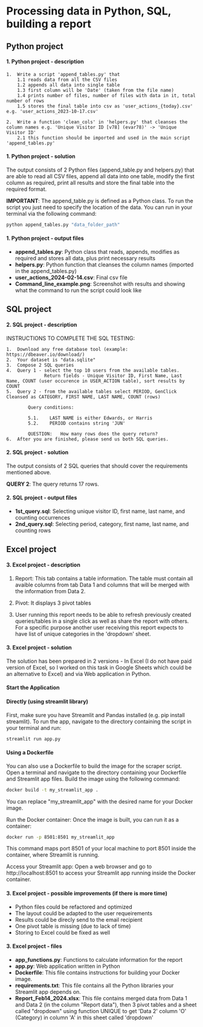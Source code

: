 # Processing data in Python, SQL, building a report

## Python project
#### 1. Python project - description

    1.	Write a script 'append_tables.py' that
    	1.1 reads data from all the CSV files
    	1.2 appends all data into single table
    	1.3 first column will be 'Date' (taken from the file name)
    	1.4 prints number of files, number of files with data in it, total number of rows
    	1.5 stores the final table into csv as 'user_actions_{today}.csv' e.g. 'user_actions_2023-10-17.csv'
    	
    2. 	Write a function 'clean_cols' in 'helpers.py' that cleanses the column names e.g. 'Unique Visitor ID [v78] (evar78)' -> 'Unique Visitor ID'
    	2.1 this function should be imported and used in the main script 'append_tables.py'


#### 1. Python project - solution
The output consists of 2 Python files (append_table.py and helpers.py) that are able to read all CSV files, append all data into one table, modify the first column as required, print all results and store the final table into the required format.

**IMPORTANT**: The append_table.py is defined as a Python class. To run the script you just need to specify the location of the data. You can run in your terminal via the following command:
```python
python append_tables.py "data_folder_path"
```

#### 1. Python project - output files
- **append_tables.py**: Python class that reads, appends, modifies as required and stores all data, plus print necessary results
- **helpers.py**: Python function that cleanses the column names (imported in the append_tables.py)
- **user_actions_2024-02-14.csv**: Final csv file 
- **Command_line_example.png**: Screenshot with results and showing what the command to run the script could look like

## SQL project
#### 2. SQL project - description

INSTRUCTIONS TO COMPLETE THE SQL TESTING:

	1.	Download any free database tool (example: https://dbeaver.io/download/)
	2. 	Your dataset is "data.sqlite"
	3. 	Compose 2 SQL queries
	4.	Query 1 - select the top 10 users from the available tables. 
	              Return fields - Unique Visitor ID, First Name, Last Name, COUNT (user occurence in USER_ACTION table), sort results by COUNT
	5.  Query 2 - from the available tables select PERIOD, GenClick Cleansed as CATEGORY, FIRST NAME, LAST NAME, COUNT (rows)

			Query conditions:
		
			5.1.	LAST NAME is either Edwards, or Harris
			5.2.	PERIOD contains string 'JUN'
	
			QUESTION:	How many rows does the query return?
	6.	After you are finished, please send us both SQL queries.  

#### 2. SQL project - solution
The output consists of 2 SQL queries that should cover the requirements mentioned above.

**QUERY 2**: The query returns 17 rows.

#### 2. SQL project - output files
- **1st_query.sql**: Selecting unique visitor ID, first name, last name, and counting occurrences
- **2nd_query.sql**: Selecting period, category, first name, last name, and counting rows

## Excel project
#### 3. Excel project - description

1. Report: This tab contains a table information. 
The table must contain all avaible columns from tab Data 1 and columns that will be merged with  the information from Data 2.

2. Pivot: It displays 3 pivot tables
3. User running this report needs to be able to refresh previously created queries/tables in a single click as well as share the report with others. For a specific purpose another user receiving this report expects to have list of unique categories in the 'dropdown' sheet. 


#### 3. Excel project - solution
The solution has been prepared in 2 versions - In Excel (I do not have paid version of Excel, so I worked on this task in Google Sheets which could be an alternative to Excel) and via Web application in Python. 

#### Start the Application

#### Directly (using streamlit library)
First, make sure you have Streamlit and Pandas installed (e.g. pip install streamlit). 
To run the app, navigate to the directory containing the script in your terminal and run:
```python
streamlit run app.py
```

#### Using a Dockerfile
You can also use a Dockerfile to build the image for the scraper script. Open a terminal and navigate to the directory containing your Dockerfile and Streamlit app files.
Build the image using the following command:
```bash
docker build -t my_streamlit_app .
```
You can replace "my_streamlit_app" with the desired name for your Docker image.

Run the Docker container: Once the image is built, you can run it as a container:
```bash
docker run -p 8501:8501 my_streamlit_app
```

This command maps port 8501 of your local machine to port 8501 inside the container, where Streamlit is running.

Access your Streamlit app: Open a web browser and go to http://localhost:8501 to access your Streamlit app running inside the Docker container.


#### 3. Excel project - possible improvements (if there is more time)
- Python files could be refactored and optimized
- The layout could be adapted to the user requeirements
- Results could be direcly send to the email recipient
- One pivot table is missing (due to lack of time)
- Storing to Excel could be fixed as well

#### 3. Excel project - files
- **app_functions.py**: Functions to calculate information for the report
- **app.py**: Web application written in Python
- **Dockerfile**: This file contains instructions for building your Docker image.
- **requirements.txt**: This file contains all the Python libraries your Streamlit app depends on.
- **Report_Feb14_2024.xlsx**: This file contains merged data from Data 1 and Data 2 (in the column "Report data"), then 3 pivot tables and a sheet called "dropdown" using function UNIQUE to get 'Data 2' column 'O' (Category) in column 'A' in this sheet called 'dropdown'
